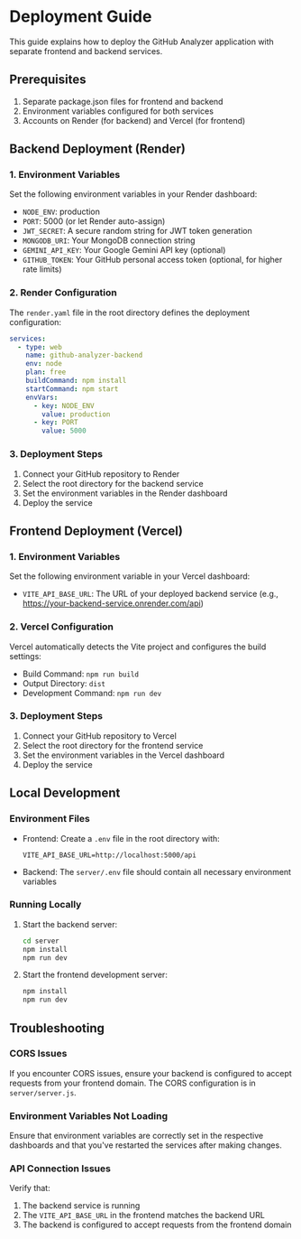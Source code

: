 # Deployment Guide

This guide explains how to deploy the GitHub Analyzer application with separate frontend and backend services.

## Prerequisites

1. Separate package.json files for frontend and backend
2. Environment variables configured for both services
3. Accounts on Render (for backend) and Vercel (for frontend)

## Backend Deployment (Render)

### 1. Environment Variables

Set the following environment variables in your Render dashboard:

- `NODE_ENV`: production
- `PORT`: 5000 (or let Render auto-assign)
- `JWT_SECRET`: A secure random string for JWT token generation
- `MONGODB_URI`: Your MongoDB connection string
- `GEMINI_API_KEY`: Your Google Gemini API key (optional)
- `GITHUB_TOKEN`: Your GitHub personal access token (optional, for higher rate limits)

### 2. Render Configuration

The `render.yaml` file in the root directory defines the deployment configuration:

```yaml
services:
  - type: web
    name: github-analyzer-backend
    env: node
    plan: free
    buildCommand: npm install
    startCommand: npm start
    envVars:
      - key: NODE_ENV
        value: production
      - key: PORT
        value: 5000
```

### 3. Deployment Steps

1. Connect your GitHub repository to Render
2. Select the root directory for the backend service
3. Set the environment variables in the Render dashboard
4. Deploy the service

## Frontend Deployment (Vercel)

### 1. Environment Variables

Set the following environment variable in your Vercel dashboard:

- `VITE_API_BASE_URL`: The URL of your deployed backend service (e.g., https://your-backend-service.onrender.com/api)

### 2. Vercel Configuration

Vercel automatically detects the Vite project and configures the build settings:

- Build Command: `npm run build`
- Output Directory: `dist`
- Development Command: `npm run dev`

### 3. Deployment Steps

1. Connect your GitHub repository to Vercel
2. Select the root directory for the frontend service
3. Set the environment variables in the Vercel dashboard
4. Deploy the service

## Local Development

### Environment Files

- Frontend: Create a `.env` file in the root directory with:

  ```
  VITE_API_BASE_URL=http://localhost:5000/api
  ```

- Backend: The `server/.env` file should contain all necessary environment variables

### Running Locally

1. Start the backend server:

   ```bash
   cd server
   npm install
   npm run dev
   ```

2. Start the frontend development server:
   ```bash
   npm install
   npm run dev
   ```

## Troubleshooting

### CORS Issues

If you encounter CORS issues, ensure your backend is configured to accept requests from your frontend domain. The CORS configuration is in `server/server.js`.

### Environment Variables Not Loading

Ensure that environment variables are correctly set in the respective dashboards and that you've restarted the services after making changes.

### API Connection Issues

Verify that:

1. The backend service is running
2. The `VITE_API_BASE_URL` in the frontend matches the backend URL
3. The backend is configured to accept requests from the frontend domain
